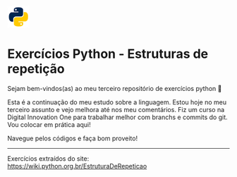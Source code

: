 <img src="./add/pythonLogo.png" width="50px">

# Exercícios Python - Estruturas de repetição

Sejam bem-vindos(as) ao meu terceiro repositório de exercícios python :tada:

Esta é a continuação do meu estudo sobre a linguagem. Estou hoje no meu terceiro assunto e vejo melhora até nos meu comentários. Fiz um curso na Digital Innovation One para trabalhar melhor com branchs e commits do git. Vou colocar em prática aqui! 

Navegue pelos códigos e faça bom proveito!

----------
Exercícios extraídos do site: <https://wiki.python.org.br/EstruturaDeRepeticao>



